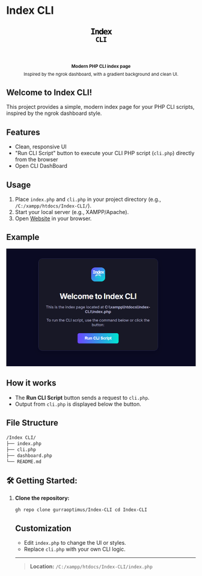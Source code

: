 # Index CLI

<p align="center">
<svg width='64' height='64' viewBox='0 0 64 64' style='margin-bottom:18px;' xmlns='http://www.w3.org/2000/svg'><defs><linearGradient id='cli-grad' x1='0' y1='0' x2='1' y2='1'><stop offset='0%' stop-color='%236c47ff'/><stop offset='100%' stop-color='%2300e6d0'/></linearGradient></defs><rect x='0' y='0' width='64' height='64' rx='18' fill='url(%23cli-grad)'/><g><path d='M20 38c7-3 17-3 24 0' stroke='%23fff' stroke-width='3.2' fill='none' stroke-linecap='round'></path><path d='M22 32c6-2 14-2 20 0' stroke='%23e6e6ff' stroke-width='2.2' fill='none' stroke-linecap='round'></path><path d='M24 27c5-1 11-1 16 0' stroke='%2300e6d0' stroke-width='1.6' fill='none' stroke-linecap='round'></path></g><text x='50%' y='28' text-anchor='middle' font-size='22' font-family='Fira Mono, Consolas, monospace' fill='%23fff' font-weight='bold' letter-spacing='-2'>Index</text><text x='50%' y='48' text-anchor='middle' font-size='18' font-family='Fira Mono, Consolas, monospace' fill='%2300e6d0' font-weight='bold' letter-spacing='-1'>CLI</text></svg>
</p>

<div align="center">
    <sub>
        <b>Modern PHP CLI index page</b><br>
        Inspired by the ngrok dashboard, with a gradient background and clean UI.
    </sub>
</div>

## Welcome to **Index CLI**!

This project provides a simple, modern index page for your PHP CLI scripts, inspired by the ngrok dashboard style.

## Features

- Clean, responsive UI
- "Run CLI Script" button to execute your CLI PHP script (`cli.php`) directly from the browser
- Open CLI DashBoard

## Usage

1. Place `index.php` and `cli.php` in your project directory (e.g., `/C:/xampp/htdocs/Index-CLI/`).
2. Start your local server (e.g., XAMPP/Apache).
3. Open [Website](http://localhost/Index-CLI/) in your browser.

## Example

![Screenshot of Index CLI UI](screenshot.png)

## How it works

- The **Run CLI Script** button sends a request to `cli.php`.
- Output from `cli.php` is displayed below the button.

## File Structure

```
/Index CLI/
├── index.php
├── cli.php
├── dashboard.php
└── README.md
```
## 🛠️ Getting Started:
 <ol>
    <li>
    <strong>Clone the repository:</strong>
    <pre><code>gh repo clone gurraoptimus/Index-CLI cd Index-CLI</code></pre></li>

## Customization

- Edit `index.php` to change the UI or styles.
- Replace `cli.php` with your own CLI logic.

---

> **Location:** `/C:/xampp/htdocs/Index-CLI/index.php`